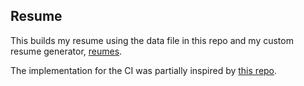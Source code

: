 ## Resume

This builds my resume using the data file in this repo and my custom resume generator, [reumes](https://github.com/4jamesccraven/reumes).

The implementation for the CI was partially inspired by [this repo](https://github.com/t-v/resume).
